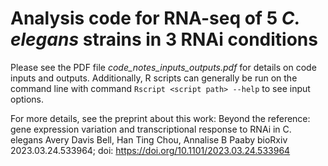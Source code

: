 # Analysis code for RNA-seq of 5 *C. elegans* strains in 3 RNAi conditions

Please see the PDF file *code_notes_inputs_outputs.pdf* for details on code inputs and outputs.
Additionally, R scripts can generally be run on the command line with command
`Rscript <script path> --help`
to see input options.

For more details, see the preprint about this work:
Beyond the reference: gene expression variation and transcriptional response to RNAi in C. elegans
Avery Davis Bell, Han Ting Chou, Annalise B Paaby
bioRxiv 2023.03.24.533964; doi: https://doi.org/10.1101/2023.03.24.533964  

